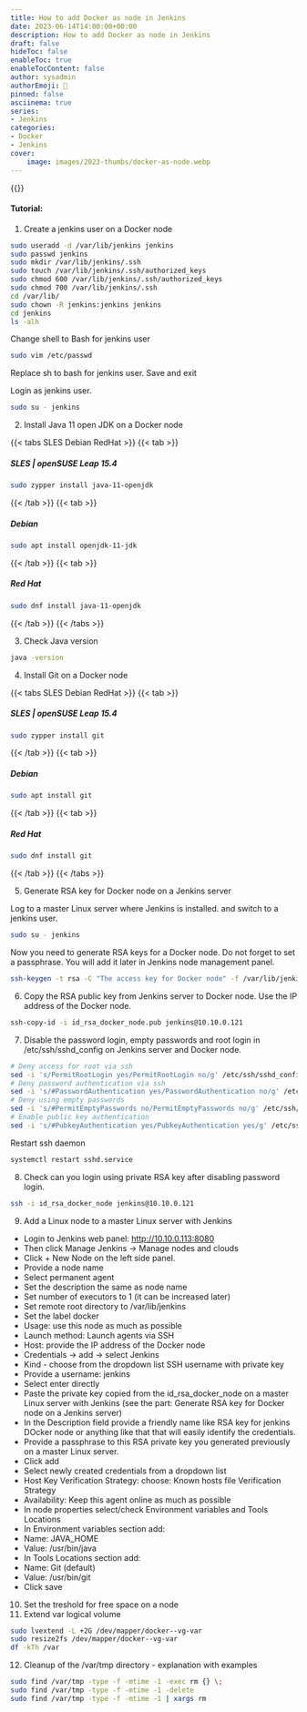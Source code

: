 ```yaml
---
title: How to add Docker as node in Jenkins
date: 2023-06-14T14:00:00+00:00
description: How to add Docker as node in Jenkins
draft: false
hideToc: false
enableToc: true
enableTocContent: false
author: sysadmin
authorEmoji: 🐧
pinned: false
asciinema: true
series:
- Jenkins
categories:
- Docker
- Jenkins
cover:
    image: images/2023-thumbs/docker-as-node.webp
---
```


{{<youtube jlenypFnn2I>}}


#### Tutorial:
1. Create a jenkins user on a Docker node
```bash
sudo useradd -d /var/lib/jenkins jenkins
sudo passwd jenkins
sudo mkdir /var/lib/jenkins/.ssh
sudo touch /var/lib/jenkins/.ssh/authorized_keys
sudo chmod 600 /var/lib/jenkins/.ssh/authorized_keys
sudo chmod 700 /var/lib/jenkins/.ssh
cd /var/lib/
sudo chown -R jenkins:jenkins jenkins
cd jenkins
ls -alh
```

Change shell to Bash for jenkins user

```bash
sudo vim /etc/passwd
```

Replace sh to bash for jenkins user. Save and exit

Login as jenkins user.

```bash
sudo su - jenkins
```
2. Install Java 11 open JDK on a Docker node

{{< tabs SLES Debian RedHat >}}
  {{< tab >}}
  ##### SLES | openSUSE Leap 15.4
  ```bash
  sudo zypper install java-11-openjdk
  ```  
  {{< /tab >}}
  {{< tab >}}
  ##### Debian
  ```bash
  sudo apt install openjdk-11-jdk
  ```
  {{< /tab >}}
  {{< tab >}}
  ##### Red Hat
  ```bash
  sudo dnf install java-11-openjdk
  ```
  {{< /tab >}}
{{< /tabs >}}

3. Check Java version

```bash
java -version
```

4. Install Git on a Docker node

{{< tabs SLES Debian RedHat >}}
  {{< tab >}}
  ##### SLES | openSUSE Leap 15.4
  ```bash
  sudo zypper install git
  ```  
  {{< /tab >}}
  {{< tab >}}
  ##### Debian
  ```bash
  sudo apt install git
  ```
  {{< /tab >}}
  {{< tab >}}
  ##### Red Hat
  ```bash
  sudo dnf install git
  ```
  {{< /tab >}}
{{< /tabs >}}

5. Generate RSA key for Docker node on a Jenkins server

Log to a master Linux server where Jenkins is installed. and switch to a jenkins user.

```bash
sudo su - jenkins
```

Now you need to generate RSA keys for a Docker node. Do not forget to set a passphrase. You will add it later in Jenkins node management panel.

```bash
ssh-keygen -t rsa -C "The access key for Docker node" -f /var/lib/jenkins/.ssh/id_rsa_docker_node
```

6. Copy the RSA public key from Jenkins server to Docker node. Use the IP address of the Docker node.

```bash
ssh-copy-id -i id_rsa_docker_node.pub jenkins@10.10.0.121
```

7. Disable the password login, empty passwords and root login in /etc/ssh/sshd_config on Jenkins server and Docker node.

```bash
# Deny access for root via ssh
sed -i 's/PermitRootLogin yes/PermitRootLogin no/g' /etc/ssh/sshd_config
# Deny password authentication via ssh
sed -i 's/#PasswordAuthentication yes/PasswordAuthentication no/g' /etc/ssh/sshd_config
# Deny using empty passwords
sed -i 's/#PermitEmptyPasswords no/PermitEmptyPasswords no/g' /etc/ssh/sshd_config
# Enable public key authentication
sed -i 's/#PubkeyAuthentication yes/PubkeyAuthentication yes/g' /etc/ssh/sshd_config
```

Restart ssh daemon

```bash
systemctl restart sshd.service
```

8. Check can you login using private RSA key after disabling password login. 

```bash
ssh -i id_rsa_docker_node jenkins@10.10.0.121
```

9. Add a Linux node to a master Linux server with Jenkins

* Login to Jenkins web panel: http://10.10.0.113:8080
* Then click Manage Jenkins → Manage nodes and clouds
* Click + New Node on the left side panel.
* Provide a node name
* Select permanent agent
* Set the description the same as node name
* Set number of executors to 1 (it can be increased later)
* Set remote root directory to /var/lib/jenkins
* Set the label docker
* Usage: use this node as much as possible
* Launch method: Launch agents via SSH
*  Host: provide the IP address of the Docker node
* Credentials → add → select Jenkins
* Kind - choose from the dropdown list SSH username with private key
* Provide a username: jenkins
* Select enter directly
* Paste the private key copied from the id_rsa_docker_node on a master Linux server with Jenkins (see the part: Generate RSA key for Docker node on a Jenkins server)
* In the Description field provide a friendly name like RSA key for jenkins DOcker node or anything like that that will easily identify the credentials.
* Provide a passphrase to this RSA private key you generated previously on a master Linux server.
* Click add
* Select newly created credentials from a dropdown list
* Host Key Verification Strategy: choose: Known hosts file Verification Strategy
* Availability: Keep this agent online as much as possible
* In node properties select/check Environment variables and Tools Locations
* In Environment variables section add: 
* Name: JAVA_HOME
* Value: /usr/bin/java
* In Tools Locations section add:
* Name: Git (default)
* Value: /usr/bin/git
* Click save

10. Set the treshold for free space on a node
11. Extend var logical volume
```bash
sudo lvextend -L +2G /dev/mapper/docker--vg-var
sudo resize2fs /dev/mapper/docker--vg-var
df -kTh /var
```

12. Cleanup of the /var/tmp directory - explanation with examples

```bash
sudo find /var/tmp -type -f -mtime -1 -exec rm {} \;
sudo find /var/tmp -type -f -mtime -1 -delete
sudo find /var/tmp -type -f -mtime -1 | xargs rm
```